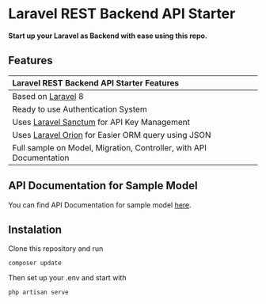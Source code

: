 # Laravel REST Backend API Starter
**Start up your Laravel as Backend with ease using this repo.**


## Features

| Laravel REST Backend API Starter Features  |
| :------------ |
|Based on [Laravel](https://laravel.com/) 8|
|Ready to use Authentication System|
|Uses [Laravel Sanctum](https://laravel.com/docs/8.x/sanctum) for API Key Management|
|Uses [Laravel Orion](https://tailflow.github.io/laravel-orion-docs/) for Easier ORM query using JSON|
|Full sample on Model, Migration, Controller, with API Documentation|

## API Documentation for Sample Model
You can find API Documentation for sample model [here](https://documenter.getpostman.com/view/13998405/UzBmMSkL).

## Instalation
Clone this repository and run

    composer update

Then set up your .env and start with 

    php artisan serve
